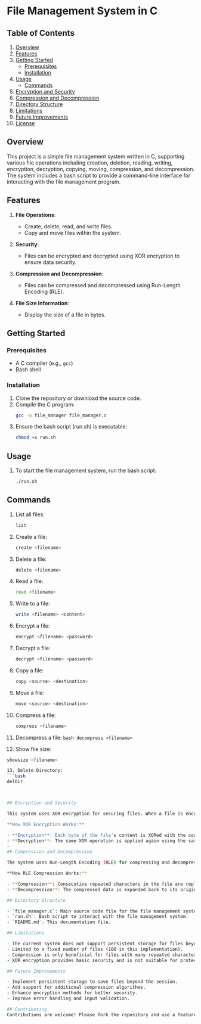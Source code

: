 # File Management System in C

## Table of Contents

1. [Overview](#overview)
2. [Features](#features)
3. [Getting Started](#getting-started)
   - [Prerequisites](#prerequisites)
   - [Installation](#installation)
4. [Usage](#usage)
   - [Commands](#commands)
5. [Encryption and Security](#encryption-and-security)
6. [Compression and Decompression](#compression-and-decompression)
7. [Directory Structure](#directory-structure)
8. [Limitations](#limitations)
9. [Future Improvements](#future-improvements)
10. [License](#license)

## Overview

This project is a simple file management system written in C, supporting various file operations including creation, deletion, reading, writing, encryption, decryption, copying, moving, compression, and decompression. The system includes a bash script to provide a command-line interface for interacting with the file management program.

## Features

1. **File Operations**: 
   - Create, delete, read, and write files.
   - Copy and move files within the system.

2. **Security**: 
   - Files can be encrypted and decrypted using XOR encryption to ensure data security.

3. **Compression and Decompression**: 
   - Files can be compressed and decompressed using Run-Length Encoding (RLE).

4. **File Size Information**: 
   - Display the size of a file in bytes.

## Getting Started

### Prerequisites

- A C compiler (e.g., `gcc`)
- Bash shell

### Installation

1. Clone the repository or download the source code.
2. Compile the C program:
   ```bash
   gcc -o file_manager file_manager.c
3. Ensure the bash script (run.sh) is executable:
   ```bash
   chmod +x run.sh
## Usage

1. To start the file management system, run the bash script: 
   ```bash
   ./run.sh
   
## Commands

1. List all files:
   ```bash
   list
   
2. Create a file:
   ```bash
   create <filename>
   
3. Delete a file:
   ```bash
   delete <filename>
   
4. Read a file:
   ```bash
   read <filename>

5. Write to a file:
   ```bash
   write <filename> <content>

6. Encrypt a file:
   ```bash
   encrypt <filename> <password>

7. Decrypt a file:
   ```bash
   decrypt <filename> <password>

8. Copy a file:
   ```bash
   copy <source> <destination>

9. Move a file:
   ```bash
   move <source> <destination>

1. Compress a file:
   ```bash
   compress <filename>

11. Decompress a file:
   ```bash decompress <filename>```

12. Show file size:
   ```bash
   showsize <filename>

13. Delete Directory:
   ```bash
   delDir



## Encryption and Security

This system uses XOR encryption for securing files. When a file is encrypted, the XOR operation is performed on the file's content with a given password, and the same operation is used to decrypt it. This simple method provides a basic level of security.

**How XOR Encryption Works:**

- **Encryption**: Each byte of the file's content is XORed with the corresponding byte of the password. If the password is shorter than the content, it is repeated to match the content length.
- **Decryption**: The same XOR operation is applied again using the same password to recover the original content.
- 
## Compression and Decompression

The system uses Run-Length Encoding (RLE) for compressing and decompressing files. This simple compression algorithm is effective for files with many consecutive repeated characters.

**How RLE Compression Works:**

- **Compression**: Consecutive repeated characters in the file are replaced with a single character followed by the number of repetitions.
- **Decompression**: The compressed data is expanded back to its original form by repeating characters according to the counts.

## Directory Structure

- `file_manager.c`: Main source code file for the file management system.
- `run.sh`: Bash script to interact with the file management system.
- `README.md`: This documentation file.

## Limitations

- The current system does not support persistent storage for files beyond the session.
- Limited to a fixed number of files (100 in this implementation).
- Compression is only beneficial for files with many repeated characters.
- XOR encryption provides basic security and is not suitable for protecting sensitive data.

## Future Improvements

- Implement persistent storage to save files beyond the session.
- Add support for additional compression algorithms.
- Enhance encryption methods for better security.
- Improve error handling and input validation.

## Contributing
Contributions are welcome! Please fork the repository and use a feature branch. Pull requests are warmly welcome.

